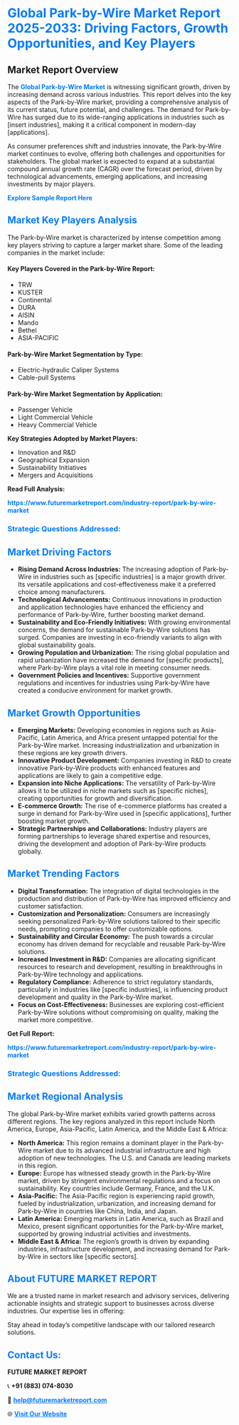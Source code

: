 <h1 style="color: #007BFF;">Global Park-by-Wire Market Report 2025-2033: Driving Factors, Growth Opportunities, and Key Players</h1>

<section id="overview">
<h2>Market Report Overview</h2>
<p>The <a href="https://www.futuremarketreport.com/industry-report/park-by-wire-market" style="color: #007BFF; text-decoration: none;"><strong>Global Park-by-Wire Market</strong></a> is witnessing significant growth, driven by increasing demand across various industries. This report delves into the key aspects of the Park-by-Wire market, providing a comprehensive analysis of its current status, future potential, and challenges. The demand for Park-by-Wire has surged due to its wide-ranging applications in industries such as [insert industries], making it a critical component in modern-day [applications].</p>
<p>As consumer preferences shift and industries innovate, the Park-by-Wire market continues to evolve, offering both challenges and opportunities for stakeholders. The global market is expected to expand at a substantial compound annual growth rate (CAGR) over the forecast period, driven by technological advancements, emerging applications, and increasing investments by major players.</p>
</section>

<section id="overview">
<p><a href="https://www.futuremarketreport.com/request-sample/reportId=89771" style="color: #007BFF; text-decoration: none;"><strong>Explore Sample Report Here</strong></a></p>
</section>

<section id="key-players">
<h2 style="color: #007BFF;">Market Key Players Analysis</h2>
<p>The Park-by-Wire market is characterized by intense competition among key players striving to capture a larger market share. Some of the leading companies in the market include:</p>
<h4>Key Players Covered in the Park-by-Wire Report:</h4>
<ul><li>TRW</li><li>KUSTER</li><li>Continental</li><li>DURA</li><li>AISIN</li><li>Mando</li><li>Bethel</li><li>ASIA-PACIFIC</li></ul>
<h4>Park-by-Wire Market Segmentation by Type:</h4>
<ul><li>Electric-hydraulic Caliper Systems</li><li>Cable-pull Systems</li></ul>

<h4>Park-by-Wire Market Segmentation by Application:</h4>
<ul><li>Passenger Vehicle</li><li>Light Commercial Vehicle</li><li>Heavy Commercial Vehicle</li></ul>
<p><strong>Key Strategies Adopted by Market Players:</strong></p>
<ul>
<li>Innovation and R&D</li>
<li>Geographical Expansion</li>
<li>Sustainability Initiatives</li>
<li>Mergers and Acquisitions</li>
</ul>
</section>

<section>
<p><strong>Read Full Analysis: </strong></p><a href="https://www.futuremarketreport.com/industry-report/park-by-wire-market" style="color: #007BFF; text-decoration: none;"><strong>https://www.futuremarketreport.com/industry-report/park-by-wire-market</strong></a>
<h3 style="color: #007BFF;">Strategic Questions Addressed:</h3>
</section>

<section id="driving-factors">
<h2 style="color: #007BFF;">Market Driving Factors</h2>
<ul>
<li><strong>Rising Demand Across Industries:</strong> The increasing adoption of Park-by-Wire in industries such as [specific industries] is a major growth driver. Its versatile applications and cost-effectiveness make it a preferred choice among manufacturers.</li>
<li><strong>Technological Advancements:</strong> Continuous innovations in production and application technologies have enhanced the efficiency and performance of Park-by-Wire, further boosting market demand.</li>
<li><strong>Sustainability and Eco-Friendly Initiatives:</strong> With growing environmental concerns, the demand for sustainable Park-by-Wire solutions has surged. Companies are investing in eco-friendly variants to align with global sustainability goals.</li>
<li><strong>Growing Population and Urbanization:</strong> The rising global population and rapid urbanization have increased the demand for [specific products], where Park-by-Wire plays a vital role in meeting consumer needs.</li>
<li><strong>Government Policies and Incentives:</strong> Supportive government regulations and incentives for industries using Park-by-Wire have created a conducive environment for market growth.</li>
</ul>
</section>

<section id="growth-opportunities">
<h2 style="color: #007BFF;">Market Growth Opportunities</h2>
<ul>
<li><strong>Emerging Markets:</strong> Developing economies in regions such as Asia-Pacific, Latin America, and Africa present untapped potential for the Park-by-Wire market. Increasing industrialization and urbanization in these regions are key growth drivers.</li>
<li><strong>Innovative Product Development:</strong> Companies investing in R&D to create innovative Park-by-Wire products with enhanced features and applications are likely to gain a competitive edge.</li>
<li><strong>Expansion into Niche Applications:</strong> The versatility of Park-by-Wire allows it to be utilized in niche markets such as [specific niches], creating opportunities for growth and diversification.</li>
<li><strong>E-commerce Growth:</strong> The rise of e-commerce platforms has created a surge in demand for Park-by-Wire used in [specific applications], further boosting market growth.</li>
<li><strong>Strategic Partnerships and Collaborations:</strong> Industry players are forming partnerships to leverage shared expertise and resources, driving the development and adoption of Park-by-Wire products globally.</li>
</ul>
</section>

<section id="trending-factors">
<h2 style="color: #007BFF;">Market Trending Factors</h2>
<ul>
<li><strong>Digital Transformation:</strong> The integration of digital technologies in the production and distribution of Park-by-Wire has improved efficiency and customer satisfaction.</li>
<li><strong>Customization and Personalization:</strong> Consumers are increasingly seeking personalized Park-by-Wire solutions tailored to their specific needs, prompting companies to offer customizable options.</li>
<li><strong>Sustainability and Circular Economy:</strong> The push towards a circular economy has driven demand for recyclable and reusable Park-by-Wire solutions.</li>
<li><strong>Increased Investment in R&D:</strong> Companies are allocating significant resources to research and development, resulting in breakthroughs in Park-by-Wire technology and applications.</li>
<li><strong>Regulatory Compliance:</strong> Adherence to strict regulatory standards, particularly in industries like [specific industries], is influencing product development and quality in the Park-by-Wire market.</li>
<li><strong>Focus on Cost-Effectiveness:</strong> Businesses are exploring cost-efficient Park-by-Wire solutions without compromising on quality, making the market more competitive.</li>
</ul>
</section>

<section>
<p><strong>Get Full Report: </strong></p><a href="https://www.futuremarketreport.com/industry-report/park-by-wire-market" style="color: #007BFF; text-decoration: none;"><strong>https://www.futuremarketreport.com/industry-report/park-by-wire-market</strong></a>
<h3 style="color: #007BFF;">Strategic Questions Addressed:</h3>
</section>


<section id="regional-analysis">
<h2 style="color: #007BFF;">Market Regional Analysis</h2>
<p>The global Park-by-Wire market exhibits varied growth patterns across different regions. The key regions analyzed in this report include North America, Europe, Asia-Pacific, Latin America, and the Middle East & Africa:</p>
<ul>
<li><strong>North America:</strong> This region remains a dominant player in the Park-by-Wire market due to its advanced industrial infrastructure and high adoption of new technologies. The U.S. and Canada are leading markets in this region.</li>
<li><strong>Europe:</strong> Europe has witnessed steady growth in the Park-by-Wire market, driven by stringent environmental regulations and a focus on sustainability. Key countries include Germany, France, and the U.K.</li>
<li><strong>Asia-Pacific:</strong> The Asia-Pacific region is experiencing rapid growth, fueled by industrialization, urbanization, and increasing demand for Park-by-Wire in countries like China, India, and Japan.</li>
<li><strong>Latin America:</strong> Emerging markets in Latin America, such as Brazil and Mexico, present significant opportunities for the Park-by-Wire market, supported by growing industrial activities and investments.</li>
<li><strong>Middle East & Africa:</strong> The region’s growth is driven by expanding industries, infrastructure development, and increasing demand for Park-by-Wire in sectors like [specific sectors].</li>
</ul>
</section>

<footer>
<h2 style="color: #007BFF;">About FUTURE MARKET REPORT</h2>
<p>We are a trusted name in market research and advisory services, delivering actionable insights and strategic support to businesses across diverse industries. Our expertise lies in offering:</p>

<p>Stay ahead in today’s competitive landscape with our tailored research solutions.</p>

<h2 style="color: #007BFF;">Contact Us:</h2>
<p><strong>FUTURE MARKET REPORT</strong></p>
<p>📞 <strong>+91 (883) 074-8030</strong></p>
<p>📧 <strong><a href="mailto:help@futuremarketreport.com" style="color: #007BFF;">help@futuremarketreport.com</a></strong></p>
<p>🌐 <strong><a href="https://www.futuremarketreport.com/" style="color: #007BFF;">Visit Our Website</a></strong></p>
</footer>